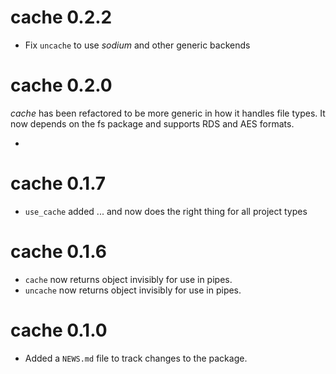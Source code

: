 # cache 0.2.2

 - Fix `uncache` to use *sodium* and other generic backends

# cache 0.2.0 

*cache* has been refactored to be more generic in how it handles file types. It
now depends on the fs package and supports RDS and AES formats.
 
 -


# cache 0.1.7 
 
 - `use_cache` added ... and now does the right thing for all project types

# cache 0.1.6

 - `cache` now returns object invisibly for use in pipes.
 - `uncache` now returns object invisibly for use in pipes.

# cache 0.1.0

 - Added a `NEWS.md` file to track changes to the package.
